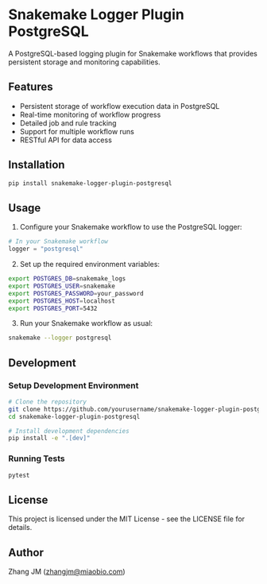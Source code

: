 # Snakemake Logger Plugin PostgreSQL

A PostgreSQL-based logging plugin for Snakemake workflows that provides persistent storage and monitoring capabilities.

## Features

- Persistent storage of workflow execution data in PostgreSQL
- Real-time monitoring of workflow progress
- Detailed job and rule tracking
- Support for multiple workflow runs
- RESTful API for data access

## Installation

```bash
pip install snakemake-logger-plugin-postgresql
```

## Usage

1. Configure your Snakemake workflow to use the PostgreSQL logger:

```python
# In your Snakemake workflow
logger = "postgresql"
```

2. Set up the required environment variables:

```bash
export POSTGRES_DB=snakemake_logs
export POSTGRES_USER=snakemake
export POSTGRES_PASSWORD=your_password
export POSTGRES_HOST=localhost
export POSTGRES_PORT=5432
```

3. Run your Snakemake workflow as usual:

```bash
snakemake --logger postgresql
```

## Development

### Setup Development Environment

```bash
# Clone the repository
git clone https://github.com/yourusername/snakemake-logger-plugin-postgresql.git
cd snakemake-logger-plugin-postgresql

# Install development dependencies
pip install -e ".[dev]"
```

### Running Tests

```bash
pytest
```

## License

This project is licensed under the MIT License - see the LICENSE file for details.

## Author

Zhang JM (zhangjm@miaobio.com)
